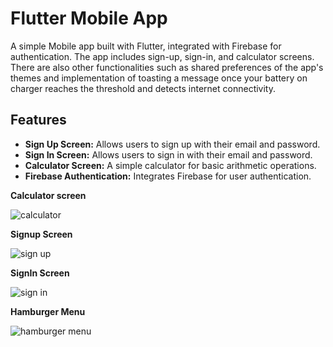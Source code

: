 # Flutter Mobile App

A simple Mobile app built with Flutter, integrated with Firebase for authentication. The app includes sign-up, sign-in, and calculator screens. There are also other functionalities such as shared preferences of the app's themes and implementation of toasting a message once your battery on charger reaches the threshold  and detects internet connectivity.

## Features

- **Sign Up Screen:** Allows users to sign up with their email and password.
- **Sign In Screen:** Allows users to sign in with their email and password.
- **Calculator Screen:** A simple calculator for basic arithmetic operations.
- **Firebase Authentication:** Integrates Firebase for user authentication.

**Calculator screen**

![calculator](https://github.com/user-attachments/assets/e6df4181-cc09-4973-b78d-64f3bb18fe35)




**Signup Screen**

![sign up](https://github.com/user-attachments/assets/efb90ff1-770f-418b-ba4a-acba023fe567)





**SignIn Screen**

![sign in](https://github.com/user-attachments/assets/8f2d8ac1-a973-4368-a8f5-d2baef98b1a6)





**Hamburger Menu**

![hamburger menu](https://github.com/user-attachments/assets/9cd5129e-49c7-4473-9220-a28b05b29a79)











